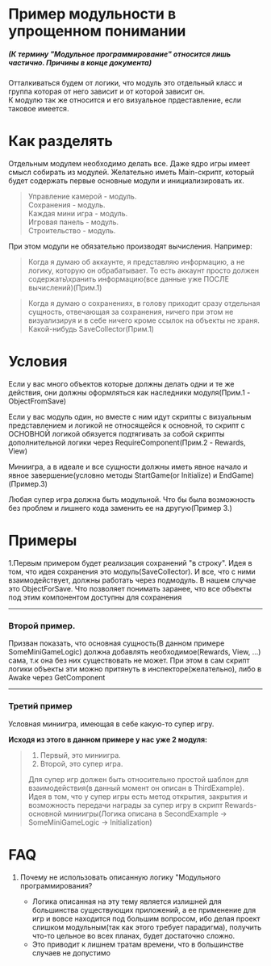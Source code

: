 # Пример модульности в упрощенном понимании
##### (К термину "Модульное программирование" относится лишь частично. Причины в конце документа)

Отталкиваться будем от логики, что модуль это отдельный класс и группа которая от него зависит и от которой зависит он. <br/>
К модулю так же относится и его визуальное прдеставление, если таковое имеется.

# Как  разделять
Отдельным модулем необходимо делать все. Даже ядро игры имеет смысл собирать из модулей. Желательно иметь Main-скрипт, который будет содержать первые основные модули и инициализировать их.

>
> Управление камерой - модуль. <br/>
> Сохранения - модуль. <br/>
> Каждая мини игра - модуль. <br/>
> Игровая панель - модуль. <br/>
> Строительство - модуль. <br/>

При этом модули не обязательно производят вычисления. Например:

> Когда я думаю об аккаунте, я представляю информацию, а не логику, которую он обрабатывает. То есть аккаунт просто должен содержать\хранить информацию(все данные уже ПОСЛЕ вычислений)(Прим.1)

> Когда я думаю о сохранениях, в голову приходит сразу отдельная сущность, отвечающая за сохранения, ничего при этом не визуализируя и в себе ничего кроме ссылок на объекты не храня. Какой-нибудь SaveCollector(Прим.1)

# Условия
Если у вас много объектов которые должны делать одни и те же действия, они должны оформляться как наследники модуля(Прим.1 - ObjectFromSave)

Если у вас модуль один, но вместе с ним идут скрипты с визуальным представлением и логикой не относящейся к основной, то скрипт с ОСНОВНОЙ логикой обязуется подтягивать за собой скрипты дополнительной логики через RequireComponent(Прим.2 - Rewards, View)

Миниигра, а в идеале и все сущности должны иметь явное начало и явное завершение(условно методы StartGame(or Initialize) и EndGame)(Пример.3)

Любая супер игра должна быть модульной. Что бы была возможность без проблем и лишнего кода заменить ее на другую(Пример 3.)

# Примеры

1.Первым примером будет реализация сохранений "в строку".
	Идея в том, что идея сохранения это модуль(SaveCollector). И все, что с ними взаимодействует, должны работать через подмодуль. В нашем случае это ObjectForSave. Что позволяет понимать заранее, что все объекты под этим компонентом доступны для сохранения

***
### Второй пример. 

Призван показать, что основная сущность(В данном примере SomeMiniGameLogic) должна добавлять необходимое(Rewards, View, ...) сама, т.к она без них существовать не может.
При этом в сам скрипт логики объекты эти можно притянуть в инспекторе(желательно), либо в Awake через GetComponent
***
### Третий пример 

Условная миниигра, имеющая в себе какую-то супер игру.
> 
**Исходя из этого в данном примере у нас уже 2 модуля:**
> 	1. Первый, это миниигра. 
> 	2. Второй, это супер игра. 
> 
> 	Для супер игр должен быть относительно простой шаблон для взаимодействия(в данный момент он описан в ThirdExample).
> 	Идея в том, что у супер игры есть метод открытия, закрытия и возможность передачи награды за супер игру в скрипт Rewards-основной миниигры(Логика описана в SecondExample -> SomeMiniGameLogic -> Initialization)

# FAQ
1. Почему не использовать описанную логику "Модульного программирования? 
	- Логика описанная на эту тему является излишней для большинства существующих приложений, а ее применение для игр и вовсе находится под большим вопросом, ибо делая проект слишком модульным(так как этого требует парадигма), получить что-то цельное во всех планах, будет достаточно сложно.
	+ Это приводит к лишнем тратам времени, что в большинстве случаев не допустимо

	>
